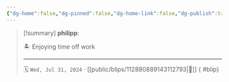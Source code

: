 ```yaml
---
{"dg-home":false,"dg-pinned":false,"dg-home-link":false,"dg-publish":true,"type":"blip","disabled rules":["yaml-title","yaml-title-alias","file-name-heading"],"title":"philipp on mastodon @ 2024-07-31","created-date":"2024-07-31T11:34:36","id":112880889143112800,"updated-date":"2025-05-02T08:50:44","dg-path":"blips/112880889143112793.md","permalink":"/blips/112880889143112793/","dgPassFrontmatter":true,"created":"2024-07-31T11:34:36","updated":"2025-05-02T08:50:44"}
---
```


> [!summary] **philipp**:
>
> 🏝️ Enjoying time off work
> - - -
>
> 🗓️ `Wed, Jul 31, 2024` · [[public/blips/112880889143112793\|🔗]]
{ #blip}

